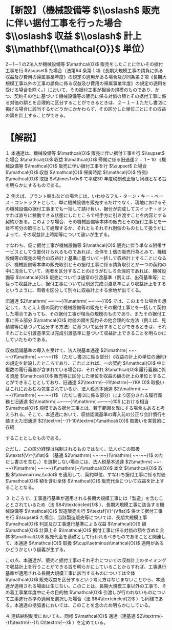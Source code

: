 # 【新設】（機械設備等 $\\oslash$ 販売に伴い据付工事を行った場合 $\\oslash$ 収益 $\\oslash$ 計上 $\\mathbf{\\mathcal{O}}$ 単位）

2－1－1 の2法人が機械設備等 $\\mathcal{O}$ 販売をしたことに伴いその据付工事を行 $\\supset$ た場合（法第64 条第１項《長期大規模工事の請負に係る収益及び費用の帰属事業年度》の規定の適用がある場合及び同条第２項《長期大規模工事以外の工事の請負に係る収益及び費用の帰属事業年度》の規定の適用を受ける場合を除く。）において、その据付工事が相当の規模のものであり、かつ、契約その他に基づいて機械設備等の販売に係る対価の額とその据付工事に係る対価の額とを合理的に区分することができるときは、２－１－１ただし書⑵に掲げる場合に該当するかどうかにかかわらず、その区分した単位ごとにその収益の額を計上することができる。

# 【解説】

１ 本通達は、機械設備等 $\\mathcal{O}$ 販売に伴い据付工事を行 $\\supset$ た場合 $\\mathcal{O}$ 収益 $\\mathcal{O}$ 帰属に係る旧通達２ $-\ 1-10$ 《機械設備等 $\\mathcal{O}$ 販売に伴い据付工事を行 $\\supset$ た場合 $\\mathcal{O}$ 収益 $\\mathcal{O}$ 帰属時期 $\\mathcal{O}$ 特例》 $\\mathcal{O}$ 取扱 $v\\times1=0v$ て平成30 年度税制改正後も同様となる旨を明らかにするものである。

２ 例えば、プラント輸出などの場合には、いわゆるフル・ターン・キー・ベース・コントラクトとして、単に機械設備を販売するだけでなく、現地におけるその機械設備の据付工事までも一括して請け負い、据付が完成してスイッチ・オンすれば直ちに稼動できる状態にしたところで相手方に引き渡すことを内容とする契約がある。このような場合、その機械設備等本体の販売とその据付工事とを一体不可分の取引として処理するか、それともそれぞれ別個のものとして扱うかによって、その収益計上時期等について違いが生ずる。

すなわち、仮に据付工事が機械設備等 $\\mathcal{O}$ 販売に伴う単なる附帯サービスとして位置付けられるものであれば、全体を１個の販売行為とみて、機械設備等の販売の場合の収益計上基準に基づいて一括して収益計上することになるが、機械設備等本体の販売取引とその据付工事に係る請負取引とが一つの契約の中に混合していて、両者を区分することのほうがむしろ合理的であれば、機械設備等 $\\mathcal{O}$ 販売については通常の引渡基準（例えば、出荷基準等）に従って収益計上し、据付工事については別途完成引渡基準により収益計上をするというように、両者を区分して別々に収益計上する余地が出てくる。

旧通達 $2\\mathrm{ ~~-~~}1\\mathrm{ ~~-~~}10$ では、このような場合を想定して、たとえ１個の契約で機械設備等の販売とその据付工事とを一括して契約した場合であっても、その据付工事が相当の規模のものであり、またその据付工事に係る部分 $\\mathcal{O}$ 対価の額を契約その他合理的な方法（例えば、見積書等に基づいて区分する方法）に基づいて区分することができるときは、それぞれごとに引渡基準又は完成引渡基準に基づいて収益計上できることを明らかにしていたものである。

収益認識基準の導入を受けて、法人税基本通達 $2\\mathrm{ ~~-~~}1\\mathrm{ ~~-~~}1$ （ただし書⑵に係る部分）《収益の計上の単位の通則》の規定を新設したところであり、これによれば、一の契約 $\\mathcal{O}$ 中に複数の履行義務が含まれている場合は、それぞれ $\\mathcal{O}$ 履行義務に係る資産 $\\mathcal{O}$ 販売等に区分した単位を収益の額の計上の単位とすることができることとしており、旧通達 $2\\textrm{--}1\\textrm{--}10\ O)$ 取扱いはこれにおおむね包含されているが、法人税基本通達 $2\\mathrm{ ~~-~~}1\\mathrm{ ~~-~~}1$ （ただし書⑵に係る部分）により区分される履行義務と旧通達 $2\\mathrm{ ~~-~~}1\\mathrm{ ~~-~~}10$ における相当 $\\mathcal{O}$ 規模である据付工事とは、若干範囲を異にする場合もあると考えられる。そこで、本通達において、収益認識基準の導入前の公正な会計慣行を踏まえた旧通達 $2\\textrm{--}1-10\\textrm{}\\mathcal{O})$ 取扱いを実質的に存続

することとしたものである。

ただし、この区分経理は強制されるものではなく、法人がこの取扱 $\\textsf{V}^{\\flat}$ （基通 $2\\mathrm{ ~~-~~}1\\mathrm{ ~~-~~}1$ のただし書⑵を含む。）を選択しない場合には、法人税基本通達 $2\\mathrm{ ~~-~~}1\\mathrm{ ~~-~~}1\\mathrm{~}\\mathcal{O})$ 本文 $\\mathcal{O}$ 取扱 $\\downarrow,\\cdot$ を適用して、契約単位、すなわち据付工事に係る対価 $\\mathcal{O}$ 額を含む全体 $\\mathcal{O}$ 販売代金について収益を計上することとなる。

３ ところで、工事進行基準が適用される長期大規模工事には「製造」を含むこととされているため（法 $64\\textcircled{1}$ ）、長期大規模工事に該当する機械設備等 $\\mathcal{O}$ 製造販売を行 $\\textsf{V}^{\\flat}$ 併せて据付工事を行 $\\supset$ た場合、当該製造販売等については、長期大規模工事 $\\mathcal{O}$ 判定及び工事進行基準による収益 $\\mathcal{O}$ 額 $\\mathcal{O}$ 計算上そ $\\mathcal{O}$ 据付工事に係る対価の額を含めた全体 $\\mathcal{O}$ 販売代金を基礎として行われるべきものであることと関連して、本通達 $\\mathcal{O}$ 取扱 $\\cup\\setminus\\mathcal{O})$ 適用があるかどうかという疑義が生ずる。

この点、本通達が、販売と据付工事のそれぞれについての収益計上のタイミングで収益計上を行うことができる旨を明らかにしていることからすれば、工事進行基準が適用される長期大規模工事に該当するものについては全体 $\\mathcal{O}$ 販売収益を区分するという考え方はなじまないことから、本通達が適用される場面は生じない。このことは、長期大規模工事以外の工事で、その着工事業年度中にその目的物 $\\mathcal{O}$ 引渡しが行われないものについて工事進行基準の適用を選択した場合（法 $64\\textcircled{2}$ ）も同様である。本通達の括弧書においては、このことを念のため明らかにしている。

４ 連結納税制度においても、同様 $\\mathcal{O}$ 通達（連基通 $2\\textrm{--}1\\textrm{--}1\ O\\textrm{--}$ ）を定めている。